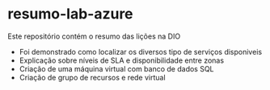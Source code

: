 # resumo-lab-azure
Este repositório contém o resumo das lições na DIO

- Foi demonstrado como localizar os diversos tipo de serviços disponiveis
- Explicação sobre níveis de SLA e disponibilidade entre zonas
- Criação de uma máquina virtual com banco de dados SQL
- Criação de grupo de recursos e rede virtual
